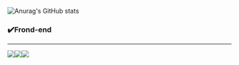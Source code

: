 ![Anurag's GitHub stats](https://github-readme-stats.vercel.app/api?username=smnm1998&show_icons=true&theme=nord)


### ✔️Frond-end
---
<img src="https://img.shields.io/badge/html5-E34F26?style=for-the-badge&logo=html5&logoColor=white"><img src="https://img.shields.io/badge/Css-1572B6?style=for-the-badge&logo=Css3&logoColor=white"><img src="https://img.shields.io/badge/React-61DAFB?style=for-the-badge&logo=React&logoColor=black">
